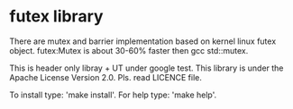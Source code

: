 # futex library

There are mutex and barrier implementation based on kernel linux futex object.
futex:Mutex is about 30-60% faster then gcc std::mutex.

This is header only libray + UT under google test.
This library is under the Apache License Version 2.0.
Pls. read LICENCE file.

To install type: 'make install'.
For help type: 'make help'.
